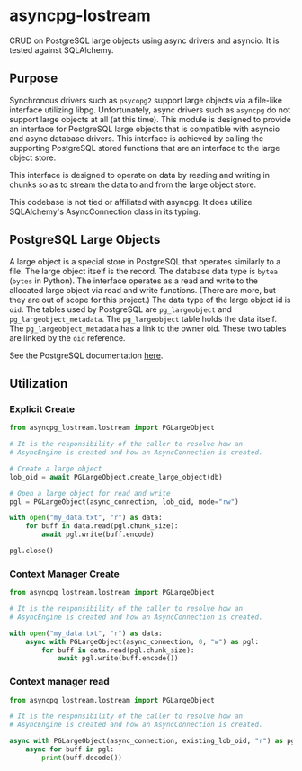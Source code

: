 # asyncpg-lostream

CRUD on PostgreSQL large objects using async drivers and asyncio. It is tested against SQLAlchemy.

## Purpose

Synchronous drivers such as `psycopg2` support large objects via a file-like interface utilizing libpg. Unfortunately, async drivers such as `asyncpg` do not support large objects at all (at this time). This module is designed to provide an interface for PostgreSQL large objects that is compatible with asyncio and async database drivers. This interface is achieved by calling the supporting PostgreSQL stored functions that are an interface to the large object store.

This interface is designed to operate on data by reading and writing in chunks so as to stream the data to and from the large object store.

This codebase is not tied or affiliated with asyncpg. It does utilize SQLAlchemy's AsyncConnection class in its typing.

## PostgreSQL Large Objects

A large object is a special store in PostgreSQL that operates similarly to a file. The large object itself is the record. The database data type is `bytea` (`bytes` in Python). The interface operates as a read and write to the allocated large object via read and write functions. (There are more, but they are out of scope for this project.) The data type of the large object id is `oid`. The tables used by PostgreSQL are `pg_largeobject` and `pg_largeobject_metadata`. The `pg_largeobject` table holds the data itself. The `pg_largeobject_metadata` has a link to the owner oid. These two tables are linked by the `oid` reference.

See the PostgreSQL documentation [here](https://www.postgresql.org/docs/current/largeobjects.html).

## Utilization

### Explicit Create

```python
from asyncpg_lostream.lostream import PGLargeObject

# It is the responsibility of the caller to resolve how an
# AsyncEngine is created and how an AsyncConnection is created.

# Create a large object
lob_oid = await PGLargeObject.create_large_object(db)

# Open a large object for read and write
pgl = PGLargeObject(async_connection, lob_oid, mode="rw")

with open("my_data.txt", "r") as data:
    for buff in data.read(pgl.chunk_size):
        await pgl.write(buff.encode)

pgl.close()
```

### Context Manager Create

```python
from asyncpg_lostream.lostream import PGLargeObject

# It is the responsibility of the caller to resolve how an
# AsyncEngine is created and how an AsyncConnection is created.

with open("my_data.txt", "r") as data:
    async with PGLargeObject(async_connection, 0, "w") as pgl:
        for buff in data.read(pgl.chunk_size):
            await pgl.write(buff.encode())
```

### Context manager read

```python
from asyncpg_lostream.lostream import PGLargeObject

# It is the responsibility of the caller to resolve how an
# AsyncEngine is created and how an AsyncConnection is created.

async with PGLargeObject(async_connection, existing_lob_oid, "r") as pgl:
    async for buff in pgl:
        print(buff.decode())
```

